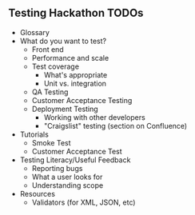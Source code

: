 ## Testing Hackathon TODOs

* Glossary
* What do you want to test?
  * Front end
  * Performance and scale
  * Test coverage
    * What's appropriate
    * Unit vs. integration
  * QA Testing
  * Customer Acceptance Testing
  * Deployment Testing
    * Working with other developers
    * "Craigslist" testing (section on Confluence)
* Tutorials
  * Smoke Test
  * Customer Acceptance Test
* Testing Literacy/Useful Feedback
  * Reporting bugs
  * What a user looks for
  * Understanding scope
* Resources
  * Validators (for XML, JSON, etc)

